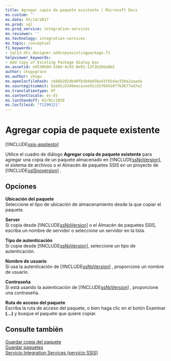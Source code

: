```yaml
---
title: Agregar copia de paquete existente | Microsoft Docs
ms.custom: ''
ms.date: 03/14/2017
ms.prod: sql
ms.prod_service: integration-services
ms.reviewer: ''
ms.technology: integration-services
ms.topic: conceptual
f1_keywords:
- sql13.dts.designer.addcopyexistingpackage.f1
helpviewer_keywords:
- Add Copy of Existing Package dialog box
ms.assetid: ed530b0d-438d-4c93-8e91-13f2b2b6a8b2
author: chugugrace
ms.author: chugu
ms.openlocfilehash: cb86b202db40fb3bde858a43fb5dac550a2aaada
ms.sourcegitcommit: b2e81cb349eecacee91cd3766410ffb3677ad7e2
ms.translationtype: HT
ms.contentlocale: es-ES
ms.lasthandoff: 02/01/2020
ms.locfileid: "71299121"
---
```

# <a name="add-copy-of-existing-package"></a>Agregar copia de paquete existente

[!INCLUDE[ssis-appliesto](../includes/ssis-appliesto-ssvrpluslinux-asdb-asdw-xxx.md)]


  Utilice el cuadro de diálogo **Agregar copia de paquete existente** para agregar una copia de un paquete almacenado en [!INCLUDE[ssNoVersion](../includes/ssnoversion-md.md)], el sistema de archivos o el Almacén de paquetes SSIS en un proyecto de [!INCLUDE[ssISnoversion](../includes/ssisnoversion-md.md)] .  
  
## <a name="options"></a>Opciones  
 **Ubicación del paquete**  
 Seleccione el tipo de ubicación de almacenamiento desde la que copiar el paquete.  
  
 **Server**  
 Si copia desde [!INCLUDE[ssNoVersion](../includes/ssnoversion-md.md)] o el Almacén de paquetes SSIS, escriba un nombre de servidor o seleccione un servidor en la lista.  
  
 **Tipo de autenticación**  
 Si copia desde [!INCLUDE[ssNoVersion](../includes/ssnoversion-md.md)], seleccione un tipo de autenticación.  
  
 **Nombre de usuario**  
 Si usa la autenticación de [!INCLUDE[ssNoVersion](../includes/ssnoversion-md.md)] , proporcione un nombre de usuario.  
  
 **Contraseña**  
 Si está usando la autenticación de [!INCLUDE[ssNoVersion](../includes/ssnoversion-md.md)] , proporcione una contraseña.  
  
 **Ruta de acceso del paquete**  
 Escriba la ruta de acceso del paquete, o bien haga clic en el botón Examinar **(…)** y busque el paquete que quiere copiar.  
  
## <a name="see-also"></a>Consulte también  
 [Guardar copia del paquete](https://msdn.microsoft.com/library/7b44c0d7-d8fa-4491-8836-0899f621d3a8)   
 [Guardar paquetes](../integration-services/save-packages.md)   
 [Servicio Integration Services &#40;servicio SSIS&#41;](../integration-services/service/integration-services-service-ssis-service.md)
  
  
